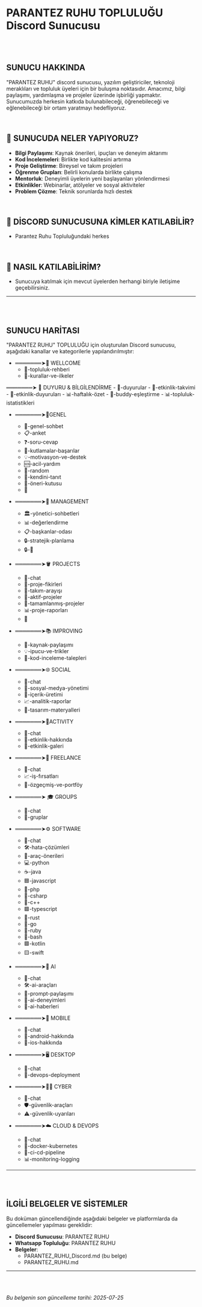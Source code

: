 # PARANTEZ RUHU TOPLULUĞU Discord Sunucusu

<br><br>

## SUNUCU HAKKINDA

"PARANTEZ RUHU" discord sunucusu, yazılım geliştiriciler, teknoloji meraklıları ve topluluk üyeleri için bir buluşma noktasıdır. Amacımız, bilgi paylaşımı, yardımlaşma ve projeler üzerinde işbirliği yapmaktır. Sunucumuzda herkesin katkıda bulunabileceği, öğrenebileceği ve eğlenebileceği bir ortam yaratmayı hedefliyoruz.


<br>


## 🌟 SUNUCUDA NELER YAPIYORUZ?
- **Bilgi Paylaşımı**: Kaynak önerileri, ipuçları ve deneyim aktarımı
- **Kod İncelemeleri**: Birlikte kod kalitesini artırma
- **Proje Geliştirme**: Bireysel ve takım projeleri
- **Öğrenme Grupları**: Belirli konularda birlikte çalışma
- **Mentorluk**: Deneyimli üyelerin yeni başlayanları yönlendirmesi
- **Etkinlikler**: Webinarlar, atölyeler ve sosyal aktiviteler
- **Problem Çözme**: Teknik sorunlarda hızlı destek


<br>


## 👥 DİSCORD SUNUCUSUNA KİMLER KATILABİLİR?
- Parantez Ruhu Topluluğundaki herkes


<br>


## 🚪 NASIL KATILABİLİRİM?
- Sunucuya katılmak için mevcut üyelerden herhangi biriyle iletişime geçebilirsiniz.



<hr><br><br>



## SUNUCU HARİTASI

"PARANTEZ RUHU" TOPLULUĞU için oluşturulan Discord sunucusu, aşağıdaki kanallar ve kategorilerle yapılandırılmıştır:

- ═══════➤👋 WELLCOME 
    - 📖-topluluk-rehberi
    - 📜-kurallar-ve-ilkeler

═══════➤ 📢 DUYURU & BİLGİLENDİRME
    - 📢-duyurular
    - 📅-etkinlik-takvimi
    - 📅-etkinlik-duyuruları
    - 📊-haftalık-özet
    - 🤝-buddy-eşleştirme
    - 📊-topluluk-istatistikleri

- ═══════➤💬GENEL
    - 💭-genel-sohbet
    - 📋-anket
    - ❓-soru-cevap
    - 🎉-kutlamalar-başarılar
    - 💡-motivasyon-ve-destek
    - 🆘-acil-yardım
    - 🎲-random
    - 👋-kendini-tanıt
    - 💭-öneri-kutusu
    - 🎤

- ═══════➤👥 MANAGEMENT
    - 🏛️-yönetici-sohbetleri
    - 📊-değerlendirme
    - 📋-başkanlar-odası
    - 🔒-stratejik-planlama
    - 🔒-🎤

- ═══════➤🪣 PROJECTS
    - 💭-chat
    - 💼-proje-fikirleri
    - 👥-takım-arayışı
    - 🚀-aktif-projeler
    - 🤝-tamamlanmış-projeler
    - 📊-proje-raporları
    - 🎤

- ═══════➤📚 IMPROVING
    - 📖-kaynak-paylaşımı
    - 💡-ipucu-ve-trikler
    - 📝-kod-inceleme-talepleri

- ═══════➤🌐 SOCIAL
    - 💭-chat
    - 📱-sosyal-medya-yönetimi
    - 📝-içerik-üretimi
    - 📈-analitik-raporlar
    - 🎨-tasarım-materyalleri

- ═══════➤🎪ACTIVITY
    - 💬-chat
    - 🎤-etkinlik-hakkında
    - 📸-etkinlik-galeri

- ═══════➤💼 FREELANCE
    - 💬-chat
    - 📈-iş-fırsatları
    - 📝-özgeçmiş-ve-portföy

- ═══════➤ 🎓 GROUPS
    - 💬-chat
    - 👥-gruplar

- ═══════➤⚙️ SOFTWARE
    - 💬-chat
    - 🛠️-hata-çözümleri
    - 🔧-araç-önerileri
    - 💻-python
    - ☕-java
    - 🟦-javascript
    - 🐘-php
    - 🐍-csharp
    - 🔷-c++
    - 🟪-typescript
    - 🦀-rust
    - 🐹-go
    - 🐍-ruby
    - 🐧-bash
    - 🟩-kotlin
    - 🟨-swift

- ═══════➤🤖 AI
    - 💬-chat
    - 🛠️-ai-araçları
    - 📝-prompt-paylaşımı
    - 🔬-ai-deneyimleri
    - 📰-ai-haberleri

- ═══════➤📱 MOBILE
    - 💬-chat
    - 🤖-android-hakkında
    - 🍏-ios-hakkında

- ═══════➤🖥️ DESKTOP
    - 💬-chat
    - 🔧-devops-deployment

- ═══════➤🕵️‍♂️ CYBER
    - 💬-chat
    - 🛡️-güvenlik-araçları
    - ⚠️-güvenlik-uyarıları

- ═══════➤☁️ CLOUD & DEVOPS
    - 💭-chat
    - 🐳-docker-kubernetes
    - 🔄-ci-cd-pipeline
    - 📊-monitoring-logging




<hr><br><br>




## İLGİLİ BELGELER VE SİSTEMLER

Bu doküman güncellendiğinde aşağıdaki belgeler ve platformlarda da güncellemeler yapılması gereklidir:

- **Discord Sunucusu**: PARANTEZ RUHU 
- **Whatsapp Topluluğu**: PARANTEZ RUHU
- **Belgeler**: 
    - PARANTEZ_RUHU_Discord.md (bu belge)
    - PARANTEZ_RUHU.md



<hr><br><br>


*Bu belgenin son güncelleme tarihi: 2025-07-25*